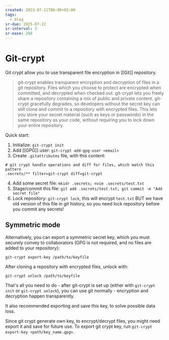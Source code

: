 ```yaml
---
created: 2023-07-21T00:00+03:00
tags:
  - blog
sr-due: 2025-07-22
sr-interval: 3
sr-ease: 268
---
```


# Git-crypt

Git crypt allow you to use transparent file encryption in [[Git]] repository.

> git-crypt enables transparent encryption and decryption of files in a git repository. Files which you choose to protect are encrypted when committed, and decrypted when checked out. git-crypt lets you freely share a repository containing a mix of public and private content. git-crypt gracefully degrades, so developers without the secret key can still clone and commit to a repository with encrypted files. This lets you store your secret material (such as keys or passwords) in the same repository as your code, without requiring you to lock down your entire repository.

Quick start:

1. Initialize: `git-crypt init`
2. Add [[GPG]] user: `git-crypt add-gpg-user <email>`
3. Create `.gitattributes` file, with this content:

```
# git crypt handle operations and diff for files, which match this pattern
.secrets/** filter=git-crypt diff=git-crypt
```

4. Add some secret file: `mkidr .secrets; nvim .secrets/test.txt`
5. Stage/commit this file: `git add .secrets/test.txt; git commit -m "Add secret file"`
6. Lock repository: `git-crypt lock`, this will encrypt `test.txt` BUT we have old version of this file in git history, so you need lock repository before you commit any secrets!

## Symmetric mode

Alternatively, you can export a symmetric secret key, which you must securely convey to collaborators (GPG is not required, and no files are added to your repository):

`git-crypt export-key /path/to/keyfile`

After cloning a repository with encrypted files, unlock with:

`git-crypt unlock /path/to/keyfile`

That's all you need to do - after git-crypt is set up (either with `git-crypt
init` or `git-crypt unlock`), you can use git normally - encryption and decryption happen transparently.

It also recommended exporting and save this key, to solve possible data loss.

Since git crypt generate own key, to encrypt/decrypt files, you might need export it and save for future use. To export git crypt key, run `git-crypt export-key <path/key_name.gpg>`.
